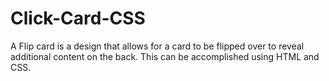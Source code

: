 # Click-Card-CSS
A Flip card is a design that allows for a card to be flipped over to reveal additional content on the back. This can be accomplished using HTML and CSS. 
